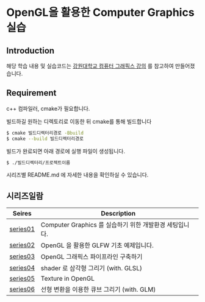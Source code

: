 # OpenGL을 활용한 Computer Graphics 실습

## Introduction

해당 학습 내용 및 실습코드는 [강원대학교 컴퓨터 그래픽스 강의](https://www.youtube.com/watch?v=kEAKvJKnvfA&list=PLvNHCGtd4kh_cYLKMP_E-jwF3YKpDP4hf&index=1) 를 참고하여 만들어졌습니다.

## Requirement

c++ 컴파일러, cmake가 필요합니다.

빌드하길 원하는 디렉토리로 이동한 뒤 cmake를 통해 빌드합니다

```bash
$ cmake 빌드디렉터리경로 -Bbuild
$ cmake --build 빌드디렉터리경로
```

빌드가 완료되면 아래 경로에 실행 파일이 생성됩니다.

```bash
$ ./빌드디렉터리/프로젝트이름
```

시리즈별 README.md 에 자세한 내용을 확인하실 수 있습니다.

## 시리즈일람

| Seires                                                                                | Description                                             |
| ------------------------------------------------------------------------------------- | ------------------------------------------------------- |
| [series01](https://github.com/kcwww/Computer-Graphics-with-OpenGL/tree/main/series01) | Computer Graphics 를 실습하기 위한 개발환경 세팅입니다. |
| [series02](https://www.chanwooyam.dev/series/computer-graphics/2IYzBkIto4h4tlnClmzU)  | OpenGL 을 활용한 GLFW 기초 예제입니다.                  |
| [series03](https://github.com/kcwww/Computer-Graphics-with-OpenGL/tree/main/series03) | OpenGL 그래픽스 파이프라인 구축하기                     |
| [series04](https://github.com/kcwww/Computer-Graphics-with-OpenGL/tree/main/series04) | shader 로 삼각형 그리기 (with. GLSL)                    |
| [series05](https://github.com/kcwww/Computer-Graphics-with-OpenGL/tree/main/series05) | Texture in OpenGL      |
| [series06](https://github.com/kcwww/Computer-Graphics-with-OpenGL/tree/main/series06) | 선형 변환을 이용한 큐브 그리기 (with. GLM)   |
